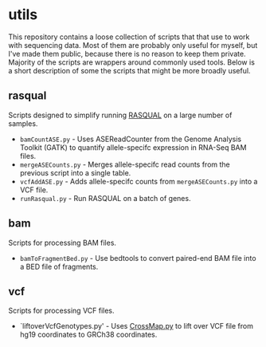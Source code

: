 # utils
This repository contains a loose collection of scripts that that use to work with sequencing data. Most of them are probably only useful for myself, but I've made them public, because there is no reason to keep them private. Majority of the scripts are wrappers around commonly used tools. Below is a short description of some the scripts that might be more broadly useful.

## rasqual
Scripts designed to simplify running [RASQUAL](https://github.com/dg13/rasqual) on a large number of samples. 
* `bamCountASE.py` - Uses ASEReadCounter from the Genome Analysis Toolkit (GATK) to quantify allele-specifc expression in RNA-Seq BAM files.
* `mergeASECounts.py` - Merges allele-specifc read counts from the previous script into a single table.
* `vcfAddASE.py` - Adds allele-specifc counts from `mergeASECounts.py` into a VCF file.
* `runRasqual.py` - Run RASQUAL on a batch of genes.

## bam
Scripts for processing BAM files.
* `bamToFragmentBed.py` - Use bedtools to convert paired-end BAM file into a BED file of fragments.

## vcf
Scripts for processing VCF files.
* `liftoverVcfGenotypes.py' - Uses [CrossMap.py](crossmap.sourceforge.net/) to lift over VCF file from hg19 coordinates to GRCh38 coordinates.
